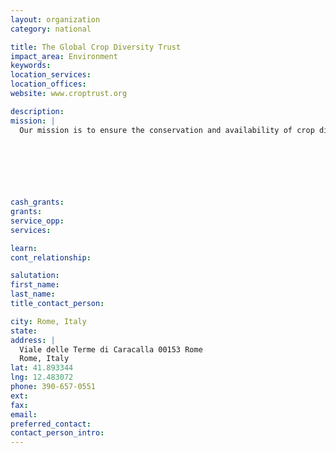```yaml
---
layout: organization
category: national

title: The Global Crop Diversity Trust
impact_area: Environment
keywords: 
location_services: 
location_offices: 
website: www.croptrust.org

description: 
mission: |
  Our mission is to ensure the conservation and availability of crop diversity for food security worldwide. The fight against hunger is one of the greatest challenges facing the world over the coming decades. Crop diversity is fundamental to defeating hunger and achieving food security. But it is at serious risk. And there is only one organization working worldwide to solve this problem - the Global Crop Diversity Trust. The Trust's response is to raise a $260m endowment, the interest from which is enough to guarantee the effective conservation – and vitally, the ready availability to those who wish to use it – of the biological basis of all agriculture. The endowment will ensure that the conservation of this most critical resource is placed forever on a firm foundation.

  

  

  

cash_grants: 
grants: 
service_opp: 
services: 

learn: 
cont_relationship: 

salutation: 
first_name: 
last_name: 
title_contact_person: 

city: Rome, Italy
state: 
address: |
  Viale delle Terme di Caracalla 00153 Rome  
  Rome, Italy  
lat: 41.893344
lng: 12.483072
phone: 390-657-0551
ext: 
fax: 
email: 
preferred_contact: 
contact_person_intro: 
---
```

